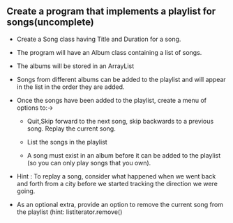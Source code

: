  ## Create a program that implements a playlist for songs(uncomplete)

 - Create a Song class having Title and Duration for a song.
 - The program will have an Album class containing a list of songs.
 - The albums will be stored in an ArrayList
 - Songs from different albums can be added to the playlist and will appear in the list in the order they are added.

 - Once the songs have been added to the playlist, create a menu of options to:->
 
   * Quit,Skip forward to the next song, skip backwards to a previous song.  Replay the current song.
   * List the songs in the playlist
   
   * A song must exist in an album before it can be added to the playlist (so you can only play songs that you own).

 -  Hint :  To replay a song, consider what happened when we went back and forth from a city before we started tracking the direction we were going.

 - As an optional extra, provide an option to remove the current song from the playlist
 (hint: listiterator.remove()
